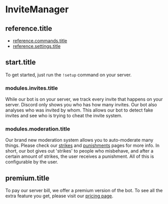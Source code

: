 # InviteManager

## reference.title

- [reference.commands.title](/de/reference/commands.md)
- [reference.settings.title](/de/reference/settings.md)

## start.title

To get started, just run the `!setup` command on your server.

### modules.invites.title

While our bot is on your server, we track every invite that happens on your server. Discord only shows you who has how many invites. Our bot also analyses who was invited by whom. This allows our bot to detect fake invites and see who is trying to cheat the invite system.

### modules.moderation.title

Our brand new moderation system allows you to auto-moderate many things. Please check our [strikes](modules/moderation/strikes.md#what-are-strikes) and [punishments](modules/moderation/punishments.md#what-are-punishments) pages for more info. In short, our bot gives out 'strikes' to people who misbehave, and after a certain amount of strikes, the user receives a punishment. All of this is configurable by the user.

## premium.title

To pay our server bill, we offer a premium version of the bot. To see all the extra feature you get, please visit our [pricing page](premium/tiers.md#pricing).
